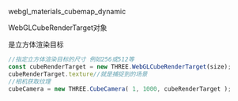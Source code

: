 webgl_materials_cubemap_dynamic

WebGLCubeRenderTarget对象

是立方体渲染目标

```js
//指定立方体渲染目标的尺寸 例如256或512等
const cubeRenderTarget = new THREE.WebGLCubeRenderTarget(size);
cubeRenderTarget.texture//就是捕捉到的场景
//相机获取纹理
cubeCamera = new THREE.CubeCamera( 1, 1000, cubeRenderTarget );
```

